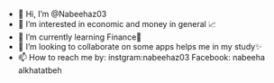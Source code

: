 - 👋 Hi, I’m @Nabeehaz03
- 👀 I’m interested in economic and money in general 📈
- 🌱 I’m currently learning Finance💸
- 💞️ I’m looking to collaborate on some apps helps me in my study✨
- 📫 How to reach me by: 
instgram:nabeehaz03
Facebook: nabeeha alkhatatbeh

<!---
Nabeehaz03/Nabeehaz03 is a ✨ special ✨ repository because its `README.md` (this file) appears on your GitHub profile.
You can click the Preview link to take a look at your changes.
--->

